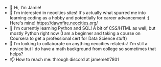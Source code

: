 - 👋 Hi, I’m Jamie!
- 👀 I’m interested in neocities sites! It's actually what spurred me into learning coding as a hobby and potentially for career advancement :) Here's mine! https://dawnfire.neocities.org/
- 🌱 I’m currently learning Python and SQL! A bit of CSS/HTML as well, but mostly Python right now (I am a beginner and taking a course on Coursera to get a professional cert for Data Science stuff)
- 💞️ I’m looking to collaborate on anything neocities related~! I'm still a novice but I do have a math background from college so sometimes that helps?
- 📫 How to reach me: through discord at jameme#7801

<!---
dfidelo216/dfidelo216 is a ✨ special ✨ repository because its `README.md` (this file) appears on your GitHub profile.
You can click the Preview link to take a look at your changes.
--->
